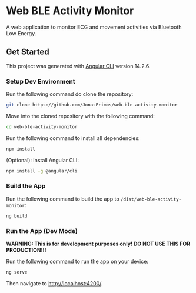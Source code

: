 # Web BLE Activity Monitor

A web application to monitor ECG and movement activities via Bluetooth Low Energy.

## Get Started

This project was generated with [Angular CLI](https://github.com/angular/angular-cli) version 14.2.6.

### Setup Dev Environment

Run the following command do clone the repository:

```bash
git clone https://github.com/JonasPrimbs/web-ble-activity-monitor
```

Move into the cloned repository with the following command:

```bash
cd web-ble-activity-monitor
```

Run the following command to install all dependencies:

```bash
npm install
```

(Optional): Install Angular CLI:

```bash
npm install -g @angular/cli
```

### Build the App

Run the following command to build the app to `/dist/web-ble-activity-monitor`:

```bash
ng build
```

### Run the App (Dev Mode)

**WARNING: This is for development purposes only! DO NOT USE THIS FOR PRODUCTION!!!**

Run the following command to run the app on your device:

```bash
ng serve
```

Then navigate to [http://localhost:4200/](http://localhost:4200/).
